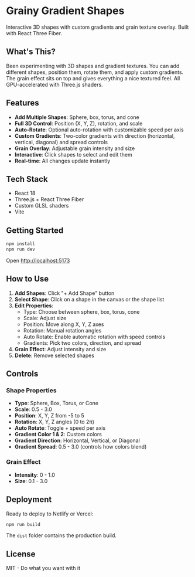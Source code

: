 # Grainy Gradient Shapes

Interactive 3D shapes with custom gradients and grain texture overlay. Built with React Three Fiber.

## What's This?

Been experimenting with 3D shapes and gradient textures. You can add different shapes, position them, rotate them, and apply custom gradients. The grain effect sits on top and gives everything a nice textured feel. All GPU-accelerated with Three.js shaders.

## Features

- **Add Multiple Shapes**: Sphere, box, torus, and cone
- **Full 3D Control**: Position (X, Y, Z), rotation, and scale
- **Auto-Rotate**: Optional auto-rotation with customizable speed per axis
- **Custom Gradients**: Two-color gradients with direction (horizontal, vertical, diagonal) and spread controls
- **Grain Overlay**: Adjustable grain intensity and size
- **Interactive**: Click shapes to select and edit them
- **Real-time**: All changes update instantly

## Tech Stack

- React 18
- Three.js + React Three Fiber
- Custom GLSL shaders
- Vite

## Getting Started

```bash
npm install
npm run dev
```

Open [http://localhost:5173](http://localhost:5173)

## How to Use

1. **Add Shapes**: Click "+ Add Shape" button
2. **Select Shape**: Click on a shape in the canvas or the shape list
3. **Edit Properties**:
   - Type: Choose between sphere, box, torus, cone
   - Scale: Adjust size
   - Position: Move along X, Y, Z axes
   - Rotation: Manual rotation angles
   - Auto Rotate: Enable automatic rotation with speed controls
   - Gradients: Pick two colors, direction, and spread
4. **Grain Effect**: Adjust intensity and size
5. **Delete**: Remove selected shapes

## Controls

### Shape Properties
- **Type**: Sphere, Box, Torus, or Cone
- **Scale**: 0.5 - 3.0
- **Position**: X, Y, Z from -5 to 5
- **Rotation**: X, Y, Z angles (0 to 2π)
- **Auto Rotate**: Toggle + speed per axis
- **Gradient Color 1 & 2**: Custom colors
- **Gradient Direction**: Horizontal, Vertical, or Diagonal
- **Gradient Spread**: 0.5 - 3.0 (controls how colors blend)

### Grain Effect
- **Intensity**: 0 - 1.0
- **Size**: 0.1 - 3.0

## Deployment

Ready to deploy to Netlify or Vercel:

```bash
npm run build
```

The `dist` folder contains the production build.

## License

MIT - Do what you want with it
